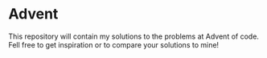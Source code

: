 # Advent
This repository will contain my solutions to the problems at Advent of code.
Fell free to get inspiration or to compare your solutions to mine!

